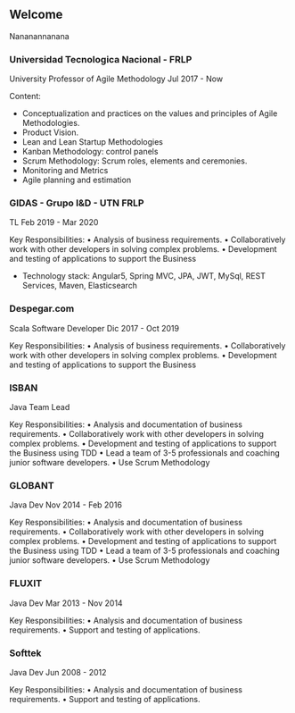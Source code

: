 ## Welcome
Nananannanana

### Universidad Tecnologica Nacional - FRLP
University Professor of Agile Methodology
Jul 2017 - Now

Content:
* Conceptualization and practices on the values and principles of Agile Methodologies.
* Product Vision.
* Lean and Lean Startup Methodologies
* Kanban Methodology: control panels
* Scrum Methodology: Scrum roles, elements and ceremonies.
* Monitoring and Metrics
* Agile planning and estimation

### GIDAS - Grupo I&D - UTN FRLP
TL
Feb 2019 - Mar 2020

Key Responsibilities:
• Analysis of business requirements.
• Collaboratively work with other developers in solving complex problems.
• Development and testing of applications to support the Business

* Technology stack: Angular5, Spring MVC, JPA, JWT, MySql, REST Services, Maven, Elasticsearch

 ### Despegar.com
Scala Software Developer
Dic 2017 - Oct 2019
 
 Key Responsibilities:
 • Analysis of business requirements.
 • Collaboratively work with other developers in solving complex problems. 
 • Development and testing of applications to support the Business
 
 ### ISBAN
 Java Team Lead 
  
 Key Responsibilities:
 • Analysis and documentation of business requirements.
 • Collaboratively work with other developers in solving complex problems. 
 • Development and testing of applications to support the Business using TDD
 • Lead a team of 3-5 professionals and coaching junior software developers.
 • Use Scrum Methodology

 ### GLOBANT
Java Dev
Nov 2014 - Feb 2016

Key Responsibilities:
 • Analysis and documentation of business requirements.
 • Collaboratively work with other developers in solving complex problems. 
 • Development and testing of applications to support the Business using TDD
 • Lead a team of 3-5 professionals and coaching junior software developers.
 • Use Scrum Methodology
 
 ### FLUXIT
 Java Dev
 Mar 2013 - Nov 2014
 
 Key Responsibilities:
 • Analysis and documentation of business requirements.
 • Support and testing of applications.
 
 ### Softtek
 Java Dev
 Jun 2008 - 2012
 
  Key Responsibilities:
  • Analysis and documentation of business requirements.
  • Support and testing of applications.